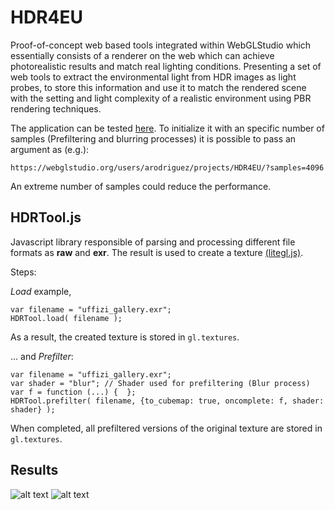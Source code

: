 # HDR4EU


Proof-of-concept web based tools integrated within WebGLStudio which essentially consists of a renderer on the web which can achieve photorealistic results and match real lighting conditions. Presenting a set of web tools to extract the environmental light from HDR images as light probes, to store this information and use it to match the rendered scene with the setting and light complexity of a realistic environment using PBR rendering techniques.

The application can be tested [here](https://webglstudio.org/users/arodriguez/projects/HDR4EU/). To initialize it with an specific number of samples (Prefiltering and blurring processes) it is possible to pass an argument as (e.g.):

```
https://webglstudio.org/users/arodriguez/projects/HDR4EU/?samples=4096
```

An extreme number of samples could reduce the performance. 

## HDRTool.js

Javascript library responsible of parsing and processing different file formats as **raw** and **exr**. The result is used to create a texture [(litegl.js)](https://github.com/jagenjo/litegl.js).

Steps:

*Load* example,


``` 
var filename = "uffizi_gallery.exr";
HDRTool.load( filename ); 
```

As a result, the created texture is stored in ```gl.textures```.

... and *Prefilter*:


``` 
var filename = "uffizi_gallery.exr";
var shader = "blur"; // Shader used for prefiltering (Blur process)
var f = function (...) {  };
HDRTool.prefilter( filename, {to_cubemap: true, oncomplete: f, shader: shader} );
```

When completed, all prefiltered versions of the original texture are stored in ```gl.textures```.

## Results

![alt text](https://webglstudio.org/users/arodriguez/screenshots/example.PNG)
![alt text](https://webglstudio.org/users/arodriguez/screenshots/BlueLights.PNG)


